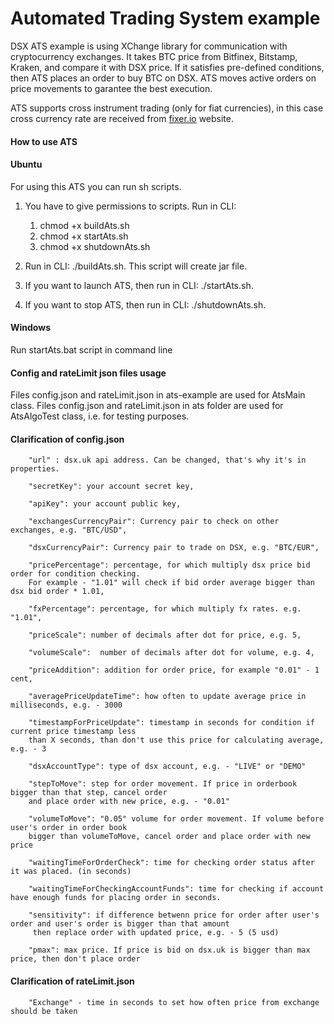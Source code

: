 # Automated Trading System example

DSX ATS example is using XChange library for communication with cryptocurrency exchanges. It takes BTC price from Bitfinex, 
Bitstamp, Kraken, and compare it with DSX price. If it satisfies pre-defined conditions, then ATS places an order to buy BTC 
on DSX. ATS moves active orders on price movements to garantee the best execution.

ATS supports cross instrument trading (only for fiat currencies), in this case cross currency rate are received
from [fixer.io](http://fixer.io) website.

#### How to use ATS
#### Ubuntu
For using this ATS you can run sh scripts. 
1) You have to give permissions to scripts. Run in CLI:  

    1) chmod +x buildAts.sh
    2) chmod +x startAts.sh
    3) chmod +x shutdownAts.sh
2) Run in CLI: ./buildAts.sh. This script will create jar file.
3) If you want to launch ATS, then run in CLI: ./startAts.sh.
4) If you want to stop ATS, then run in CLI: ./shutdownAts.sh.

#### Windows
Run startAts.bat script in command line

#### Config and rateLimit json files usage
Files config.json and rateLimit.json in ats-example are used for AtsMain class. Files config.json and rateLimit.json in 
ats folder are used for AtsAlgoTest class, i.e. for testing purposes.
#### Clarification of config.json
        "url" : dsx.uk api address. Can be changed, that's why it's in properties.
        
        "secretKey": your account secret key,
    
        "apiKey": your account public key,
  
        "exchangesCurrencyPair": Currency pair to check on other exchanges, e.g. "BTC/USD",
        
        "dsxCurrencyPair": Currency pair to trade on DSX, e.g. "BTC/EUR",
  
        "pricePercentage": percentage, for which multiply dsx price bid order for condition checking. 
        For example - "1.01" will check if bid order average bigger than dsx bid order * 1.01,
  
        "fxPercentage": percentage, for which multiply fx rates. e.g. "1.01",
  
        "priceScale": number of decimals after dot for price, e.g. 5,
  
        "volumeScale":  number of decimals after dot for volume, e.g. 4,
  
        "priceAddition": addition for order price, for example "0.01" - 1 cent,
  
        "averagePriceUpdateTime": how often to update average price in milliseconds, e.g. - 3000
  
        "timestampForPriceUpdate": timestamp in seconds for condition if current price timestamp less 
        than X seconds, than don't use this price for calculating average, e.g. - 3
  
        "dsxAccountType": type of dsx account, e.g. - "LIVE" or "DEMO"
  
        "stepToMove": step for order movement. If price in orderbook bigger than that step, cancel order 
        and place order with new price, e.g. - "0.01"
  
        "volumeToMove": "0.05" volume for order movement. If volume before user's order in order book 
        bigger than volumeToMove, cancel order and place order with new price
        
        "waitingTimeForOrderCheck": time for checking order status after it was placed. (in seconds)
        
        "waitingTimeForCheckingAccountFunds": time for checking if account have enough funds for placing order in seconds.
        
        "sensitivity": if difference betwenn price for order after user's order and user's order is bigger than that amount
         then replace order with updated price, e.g. - 5 (5 usd)
         
        "pmax": max price. If price is bid on dsx.uk is bigger than max price, then don't place order        
#### Clarification of rateLimit.json
        
        "Exchange" - time in seconds to set how often price from exchange should be taken
